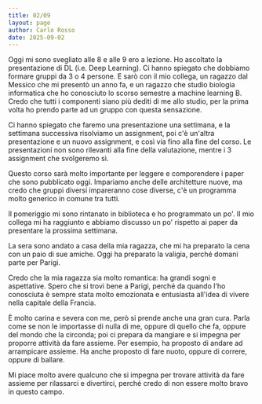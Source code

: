 ```yaml
---
title: 02/09
layout: page
author: Carlo Rosso
date: 2025-09-02
---
```


Oggi mi sono svegliato alle 8 e alle 9 ero a lezione. Ho ascoltato la
presentazione di DL (i.e. Deep Learning).
Ci hanno spiegato che dobbiamo formare gruppi da 3 o 4 persone. E sarò con il
mio collega, un ragazzo dal Messico che mi presentò un anno fa, e un ragazzo che
studio biologia informatica che ho conosciuto lo scorso semestre a machine
learning B. Credo che tutti i componenti siano più dediti di me allo studio, per
la prima volta ho prendo parte ad un gruppo con questa sensazione. 

Ci hanno spiegato che faremo una presentazione una settimana, e la settimana
successiva risolviamo un assignment, poi c'è un'altra presentazione e un nuovo
assignment, e così via fino alla fine del corso. Le presentazioni non sono
rilevanti alla fine della valutazione, mentre i 3 assignment che svolgeremo sì.

Questo corso sarà molto importante per leggere e comporendere i paper che sono
pubblicato oggi. Impariamo anche delle architetture nuove, ma credo che gruppi
diversi impareranno cose diverse, c'è un programma molto generico in comune tra
tutti.

Il pomeriggio mi sono rintanato in biblioteca e ho programmato un po'. Il mio
collega mi ha raggiunto e abbiamo discusso un po' rispetto ai paper da
presentare la prossima settimana.

La sera sono andato a casa della mia ragazza, che mi ha preparato la cena con un
paio di sue amiche. Oggi ha preparato la valigia, perché domani parte per
Parigi.

Credo che la mia ragazza sia molto romantica: ha grandi sogni e aspettative.
Spero che si trovi bene a Parigi, perché da quando l'ho conosciuta è sempre
stata molto emozionata e entusiasta all'idea di vivere nella capitale della
Francia.

È molto carina e severa con me, però si prende anche una gran cura. 
Parla come se non le importasse di nulla di me, oppure di quello che fa, oppure 
del mondo che la circonda; poi ci prepara da mangiare e si impegna per proporre
attività da fare assieme. Per esempio, ha proposto di andare ad arrampicare
assieme. Ha anche proposto di fare nuoto, oppure di correre, oppure di ballare.

Mi piace molto avere qualcuno che si impegna per trovare attività da fare
assieme per rilassarci e divertirci, perché credo di non essere molto bravo in 
questo campo.
